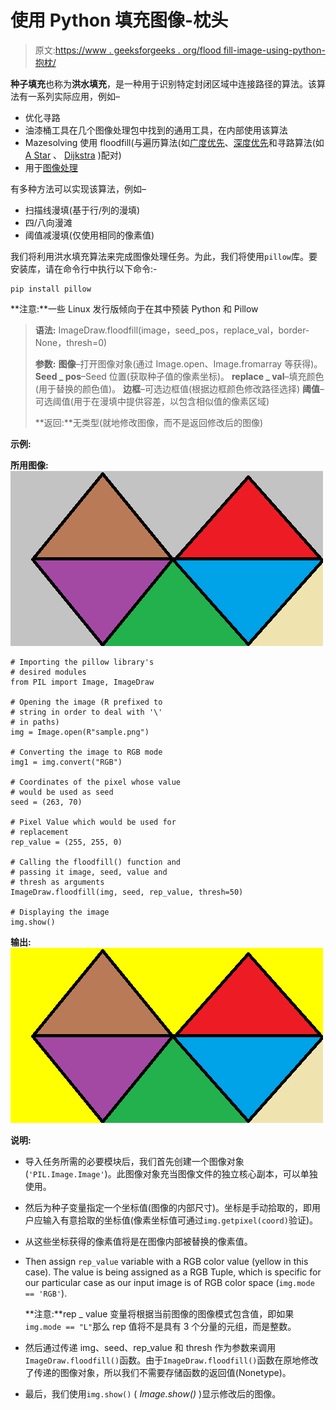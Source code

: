 # 使用 Python 填充图像-枕头

> 原文:[https://www . geeksforgeeks . org/flood fill-image-using-python-抱枕/](https://www.geeksforgeeks.org/floodfill-image-using-python-pillow/)

**种子填充**也称为**洪水填充**，是一种用于识别特定封闭区域中连接路径的算法。该算法有一系列实际应用，例如–

*   优化寻路
*   油漆桶工具在几个图像处理包中找到的通用工具，在内部使用该算法
*   Mazesolving 使用 floodfill(与遍历算法(如[广度优先](http://geeksforgeeks.org/breadth-first-search-or-bfs-for-a-graph/)、[深度优先](https://www.geeksforgeeks.org/depth-first-search-or-dfs-for-a-graph/)和寻路算法(如 [A Star](https://www.geeksforgeeks.org/a-search-algorithm/) 、 [Dijkstra](https://www.geeksforgeeks.org/dijkstras-shortest-path-algorithm-greedy-algo-7/) )配对)
*   用于[图像处理](https://www.geeksforgeeks.org/digital-image-processing-basics/)

有多种方法可以实现该算法，例如–

*   扫描线漫填(基于行/列的漫填)
*   四/八向漫滩
*   阈值减漫填(仅使用相同的像素值)

我们将利用洪水填充算法来完成图像处理任务。为此，我们将使用`pillow`库。要安装库，请在命令行中执行以下命令:-

```
pip install pillow

```

**注意:**一些 Linux 发行版倾向于在其中预装 Python 和 Pillow

> **语法:** ImageDraw.floodfill(image，seed_pos，replace_val，border-None，thresh=0)
> 
> **参数:**
> **图像**–打开图像对象(通过 Image.open、Image.fromarray 等获得)。
> **Seed _ pos**–Seed 位置(获取种子值的像素坐标)。
> **replace _ val**–填充颜色(用于替换的颜色值)。
> **边框**–可选边框值(根据边框颜色修改路径选择)
> **阈值**–可选阈值(用于在漫填中提供容差，以包含相似值的像素区域)
> 
> **返回:**无类型(就地修改图像，而不是返回修改后的图像)

**示例:**

**所用图像:**
![Sample Image](img/6306d5f35c16db92b09c3943ae5207ec.png)

```
# Importing the pillow library's 
# desired modules
from PIL import Image, ImageDraw

# Opening the image (R prefixed to
# string in order to deal with '\'
# in paths)
img = Image.open(R"sample.png")

# Converting the image to RGB mode
img1 = img.convert("RGB") 

# Coordinates of the pixel whose value
# would be used as seed
seed = (263, 70)

# Pixel Value which would be used for
# replacement 
rep_value = (255, 255, 0)

# Calling the floodfill() function and 
# passing it image, seed, value and 
# thresh as arguments
ImageDraw.floodfill(img, seed, rep_value, thresh=50)

# Displaying the image
img.show()
```

**输出:**
![output](img/4e129d1796f20d34d34fc3cb0241a8cc.png)

**说明:**

*   导入任务所需的必要模块后，我们首先创建一个图像对象(`'PIL.Image.Image'`)。此图像对象充当图像文件的独立核心副本，可以单独使用。
*   然后为种子变量指定一个坐标值(图像的内部尺寸)。坐标是手动拾取的，即用户应输入有意拾取的坐标值(像素坐标值可通过`img.getpixel(coord)`验证)。
*   从这些坐标获得的像素值将是在图像内部被替换的像素值。
*   Then assign `rep_value` variable with a RGB color value (yellow in this case). The value is being assigned as a RGB Tuple, which is specific for our particular case as our input image is of RGB color space (`img.mode == 'RGB'`).

    **注意:**rep _ value 变量将根据当前图像的图像模式包含值，即如果`img.mode == "L"`那么 rep 值将不是具有 3 个分量的元组，而是整数。

*   然后通过传递 img、seed、rep_value 和 thresh 作为参数来调用`ImageDraw.floodfill()`函数。由于`ImageDraw.floodfill()`函数在原地修改了传递的图像对象，所以我们不需要存储函数的返回值(Nonetype)。
*   最后，我们使用`img.show()` ( *Image.show()* )显示修改后的图像。